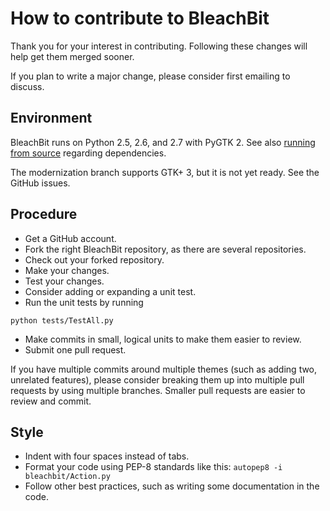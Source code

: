 # How to contribute to BleachBit

Thank you for your interest in contributing. Following these changes will help get them merged sooner.

If you plan to write a major change, please consider first emailing to discuss.

## Environment

BleachBit runs on Python 2.5, 2.6, and 2.7 with PyGTK 2. See also [running from source](https://docs.bleachbit.org/dev/running-from-source-code.html) regarding dependencies.

The modernization branch supports GTK+ 3, but it is not yet ready. See the GitHub issues.

## Procedure

* Get a GitHub account.
* Fork the right BleachBit repository, as there are several repositories.
* Check out your forked repository.
* Make your changes.
* Test your changes.
* Consider adding or expanding a unit test.
* Run the unit tests by running
````
python tests/TestAll.py
````
* Make commits in small, logical units to make them easier to review.
* Submit one pull request.

If you have multiple commits around multiple themes (such as adding two, unrelated features), please consider breaking them up into multiple pull requests by using multiple branches. Smaller pull requests are easier to review and commit.

## Style
* Indent with four spaces instead of tabs.
* Format your code using PEP-8 standards like this:
````autopep8 -i bleachbit/Action.py````
* Follow other best practices, such as writing some documentation in the code.

